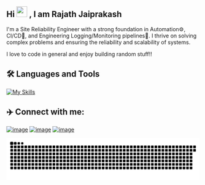 ## Hi <img src="https://media0.giphy.com/media/v1.Y2lkPTc5MGI3NjExZ2dlbnQzejBmdHE2d2U5aWw2aGFucmlzZWJmaWhqdXZudWI3N3N3YyZlcD12MV9pbnRlcm5hbF9naWZfYnlfaWQmY3Q9Zw/Cmr1OMJ2FN0B2/giphy.gif" width="28px" height="28px"> , I am Rajath Jaiprakash

I'm a Site Reliability Engineer with a strong foundation in Automation⚙️, CI/CD🔩, and Engineering Logging/Monitoring pipelines🚀. I thrive on solving complex problems and ensuring the reliability and scalability of systems.

I love to code in general and enjoy building random stuff!!

## 🛠️ Languages and Tools

<a href="https://github.com/rajathjn">
    <img alt="My Skills" src="https://skillicons.dev/icons?i=python,ansible,bash,docker,elasticsearch,git,github,grafana,jenkins,kubernetes,linux,obsidian,powershell,prometheus,ubuntu,cpp&theme=dark&perline=8" />
</a>
          
## ✈️ Connect with me:
          
[![image](https://img.shields.io/badge/LinkedIn-0077B5?style=for-the-badge&logo=linkedin&logoColor=white)](https://www.linkedin.com/in/rajath-jaiprakash/) [![image](https://img.shields.io/badge/Portfolio-black?style=for-the-badge&logo=website&logoColor=white)](https://rajathjn.github.io/) [![image](https://img.shields.io/badge/Gmail-grey?style=for-the-badge&logo=gmail&logoColor=white)](mailto:rajathjnx@gmail.com)

<picture>
  <source media="(prefers-color-scheme: dark)" srcset="https://raw.githubusercontent.com/rajathjn/rajathjn/output/github-snake-dark.svg" />
  <source media="(prefers-color-scheme: light)" srcset="https://raw.githubusercontent.com/rajathjn/rajathjn/output/github-snake.svg" />
  <img alt="github-snake" src="https://raw.githubusercontent.com/rajathjn/rajathjn/output/github-snake.svg" />
</picture>

